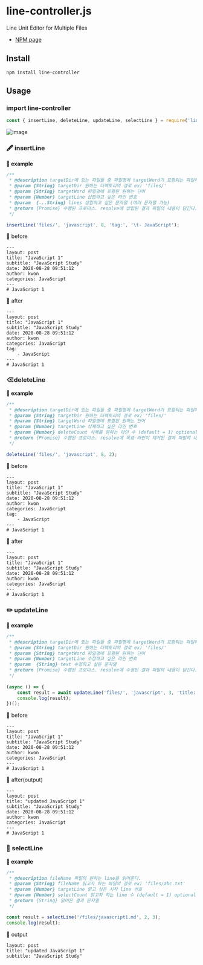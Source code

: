 # line-controller.js
Line Unit Editor for Multiple Files
- [NPM page](https://www.npmjs.com/package/line-controller)

## Install

```
npm install line-controller
```

## **Usage**

### import line-controller

```jsx
const { insertLine, deleteLine, updateLine, selectLine } = require('line-controller');
```

![image](https://user-images.githubusercontent.com/49153756/91595653-dc660700-e99e-11ea-92c5-19e2a5a37a3b.png)
### 🖋 insertLine

**📎 example**

```jsx
/**
 * @description targetDir에 있는 파일들 중 파일명에 targetWord가 포함되는 파일에 원하는 line들을 삽입한다.
 * @param {String} targetDir 원하는 디렉토리의 경로 ex) 'files/'
 * @param {String} targetWord 파일명에 포함된 원하는 단어
 * @param {Number} targetLine 삽입하고 싶은 라인 번호
 * @param  {...String} lines 삽입하고 싶은 문자열 (여러 문자열 가능)
 * @return {Promise} 수행된 프로미스. resolve에 삽입된 결과 파일의 내용이 담긴다.
 */

insertLine('files/', 'javascript', 8, 'tag:', '\t- JavaScript');
```

🔎  before

```
---
layout: post
title: "JavaScript 1"
subtitle: "JavaScript Study"
date: 2020-08-28 09:51:12
author: kwon
categories: JavaScript
---
# JavaScript 1
```

🔎  after

```
---
layout: post
title: "JavaScript 1"
subtitle: "JavaScript Study"
date: 2020-08-28 09:51:12
author: kwon
categories: JavaScript
tag:
	- JavaScript
---
# JavaScript 1
```

### ⌫deleteLine

**📎 example**

```jsx
/**
 * @description targetDir에 있는 파일들 중 파일명에 targetWord가 포함되는 파일에 원하는 line을 지운다.
 * @param {String} targetDir 원하는 디렉토리의 경로 ex) 'files/'
 * @param {String} targetWord 파일명에 포함된 원하는 단어
 * @param {Number} targetLine 삭제하고 싶은 라인 번호
 * @param {Number} deleteCount 삭제를 원하는 라인 수 (default = 1) optional
 * @return {Promise} 수행된 프로미스. resolve에 목표 라인이 제거된 결과 파일의 내용이 담긴다.
 */

deleteLine('files/', 'javascript', 8, 2);
```

🔎  before

```
---
layout: post
title: "JavaScript 1"
subtitle: "JavaScript Study"
date: 2020-08-28 09:51:12
author: kwon
categories: JavaScript
tag:
	- JavaScript
---
# JavaScript 1
```

🔎  after

```
---
layout: post
title: "JavaScript 1"
subtitle: "JavaScript Study"
date: 2020-08-28 09:51:12
author: kwon
categories: JavaScript
---
# JavaScript 1
```

### ✏️ updateLine

**📎 example**

```jsx
/**
 * @description targetDir에 있는 파일들 중 파일명에 targetWord가 포함되는 파일에 원하는 line을 수정한다.
 * @param {String} targetDir 원하는 디렉토리의 경로 ex) 'files/'
 * @param {String} targetWord 파일명에 포함된 원하는 단어
 * @param {Number} targetLine 수정하고 싶은 라인 번호
 * @param  {String} text 수정하고 싶은 문자열
 * @return {Promise} 수행된 프로미스. resolve에 수정된 결과 파일의 내용이 담긴다.
 */
 
(async () => {
    const result = await updateLine('files/', 'javascript', 3, 'title: "updated JavaScript 1"');
    console.log(result);
})();
```

🔎  before

```
---
layout: post
title: "JavaScript 1"
subtitle: "JavaScript Study"
date: 2020-08-28 09:51:12
author: kwon
categories: JavaScript
---
# JavaScript 1
```

🔎  after(output)

```
---
layout: post
title: "updated JavaScript 1"
subtitle: "JavaScript Study"
date: 2020-08-28 09:51:12
author: kwon
categories: JavaScript
---
# JavaScript 1
```

### 📌 selectLine
**📎 example**

```jsx
/**
 * @description fileName 파일의 원하는 line을 읽어온다.
 * @param {String} fileName 읽고자 하는 파일의 경로 ex) 'files/abc.txt'
 * @param {Number} targetLine 읽고 싶은 시작 line 번호
 * @param {Number} selectCount 읽고자 하는 line 수 (default = 1) optional
 * @return {String} 읽어온 결과 문자열
 */

const result = selectLine('/files/javascript1.md', 2, 3);
console.log(result);
```

🔎  output

```
layout: post
title: "updated JavaScript 1"
subtitle: "JavaScript Study"
```
